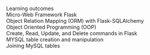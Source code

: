 Learning outcomes
<br>
Micro-Web Framework Flask<br>
Object Relation Mapping (ORM) with Flask-SQLAlchemy<br>
Object Oriented Programming (OOP)<br>
Create, Read, Update, and Delete commands in Flask<br>
MYSQL table creation and manipulation<br>
Joining MySQL tables<br>


